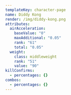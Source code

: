 ```yaml
---
templateKey: character-page
name: Diddy Kong
render: /img/diddy-kong.png
attributes:
  airAcceleration:
    baseValue: "0"
    maxAdditional: "0.05"
    rank: "61"
    total: "0.05"
  weight:
    class: middleweight
    rank: "51"
    value: "90"
killConfirms:
  - percentages: {}
combos:
  - percentages: {}
---
```


